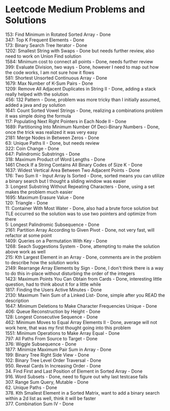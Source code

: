 # Leetcode Medium Problems and Solutions
153: Find Minimum in Rotated Sorted Array - Done <br>
347: Top K Frequent Elements - Done <br>
173: Binary Search Tree Iterator - Done <br>
1202: Smallest String with Swaps - Done but needs further review, also need to work on Union Find solution <br>
1584: Minimum cost to connect all points - Done, needs further review <br>
399: Evaluate Division, two ways - Done, however I need to map out how the code works, I am not sure how it flows<br>
581: Shortest Unsorted Continuous Array - Done <br>
1679: Max Number of K-Sum Pairs - Done <br>
1209: Remove All Adjacent Duplicates in String II - Done, adding a stack really helped with the solution <br>
456: 132 Pattern - Done, problem was more tricky than I initially assumed, added a java and py solution <br>
1641: Count Sorted Vowel Strings - Done, realizing a combinations problem it was simple doing the formula <br>
117: Populating Next Right Pointers in Each Node II - Done <br>
1689: Partitioning Into Minimum Number Of Deci-Binary Numbers - Done, once the trick was realized it was very easy <br>
2181: Merge Nodes in Between Zeros - Done <br>
63: Unique Paths II - Done, but needs review <br>
322: Coin Change - Done <br>
647: Palindromic Substrings - Done <br>
318: Maximum Product of Word Lengths - Done <br>
1461 Check If a String Contains All Binary Codes of Size K - Done <br>
1637: Widest Vertical Area Between Two Adjacent Points - Done <br>
176: Two Sum II - Input Array Is Sorted - Done, sorted means you can utilize a binary search but I thought a sliding window was easier <br>
3: Longest Substring Without Repeating Characters - Done, using a set makes the problem much easier <br>
1695: Maximum Erasure Value - Done <br>
120: Triangle - Done <br>
11: Container With Most Water - Done, also had a brute force solution but TLE occurred so the solution was to use two pointers and optimize from there <br>
5: Longest Palindromic Subsequence - Done <br>
2161: Partition Array According to Given Pivot - Done, not very fast, will refactor at some point <br>
1409: Queries on a Permutation With Key - Done <br>
1268: Seach Suggestions System - Done, attempting to make the solution above work as well <br>
215: Kth Largest Element in an Array - Done, comments are in the problem to describe how the solution works <br>
2149: Rearrange Array Elements by Sign - Done, I don't think there is a way to do this in-place without disturbing the order of the integers <br>
1423: Maximum Points You Can Obtain from Cards - Done, interesting little question, had to think about it for a little while <br>
1817: Finding the Users Active Minutes - Done <br>
2130: Maximum Twin Sum of a Linked List- Done, simple after you READ the description <br>
1647: Minimum Deletions to Make Character Frequencies Unique - Done <br>
406: Queue Reconstruction by Height - Done <br>
128: Longest Consecutive Sequence - Done <br>
462: Minimum Moves to Equal Array Elements II - Done, average will not work here, that was my first thought going into this problem <br>
1551: Minimum Operations to Make Array Equal - Done <br>
797: All Paths From Source to Target - Done <br>
376: Wiggle Subsequence - Done <br>
1877: Minimize Maximum Pair Sum in Array - Done <br>
199: Binary Tree Right Side View - Done <br>
102: Binary Tree Level Order Traversal - Done <br>
950. Reveal Cards In Increasing Order - Done <br>
34. Find First and Last Position of Element in Sorted Array - Done <br>
916. Word Subsets - Done, need to figure out why last testcase fails <br>
307. Range Sum Query, Mutable - Done <br>
62. Unique Paths - Done <br>
378. Kth Smallest Element in a Sorted Matrix, want to add a binary search within a 2d list as well, think it will be faster <br>
377. Combination Sum IV - Done <br>
